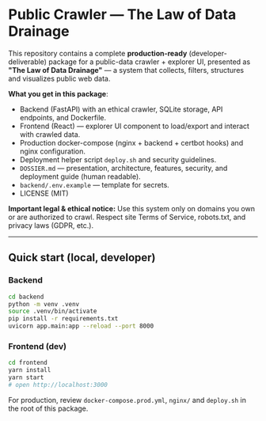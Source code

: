 # Public Crawler — The Law of Data Drainage

This repository contains a complete **production-ready** (developer-deliverable) package for a public-data crawler + explorer UI,
presented as **"The Law of Data Drainage"** — a system that collects, filters, structures and visualizes public web data.

**What you get in this package**:
- Backend (FastAPI) with an ethical crawler, SQLite storage, API endpoints, and Dockerfile.
- Frontend (React) — explorer UI component to load/export and interact with crawled data.
- Production docker-compose (nginx + backend + certbot hooks) and nginx configuration.
- Deployment helper script `deploy.sh` and security guidelines.
- `DOSSIER.md` — presentation, architecture, features, security, and deployment guide (human readable).
- `backend/.env.example` — template for secrets.
- LICENSE (MIT)

**Important legal & ethical notice:** Use this system only on domains you own or are authorized to crawl. Respect site Terms of Service, robots.txt, and privacy laws (GDPR, etc.).

---

## Quick start (local, developer)

### Backend
```bash
cd backend
python -m venv .venv
source .venv/bin/activate
pip install -r requirements.txt
uvicorn app.main:app --reload --port 8000
```

### Frontend (dev)
```bash
cd frontend
yarn install
yarn start
# open http://localhost:3000
```

For production, review `docker-compose.prod.yml`, `nginx/` and `deploy.sh` in the root of this package.

